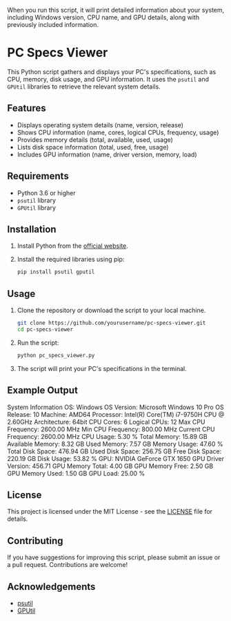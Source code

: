 When you run this script, it will print detailed information about your system, including Windows version, CPU name, and GPU details, along with previously included information.

# PC Specs Viewer

This Python script gathers and displays your PC's specifications, such as CPU, memory, disk usage, and GPU information. It uses the `psutil` and `GPUtil` libraries to retrieve the relevant system details.

## Features

- Displays operating system details (name, version, release)
- Shows CPU information (name, cores, logical CPUs, frequency, usage)
- Provides memory details (total, available, used, usage)
- Lists disk space information (total, used, free, usage)
- Includes GPU information (name, driver version, memory, load)

## Requirements

- Python 3.6 or higher
- `psutil` library
- `GPUtil` library

## Installation

1. Install Python from the [official website](https://www.python.org/).

2. Install the required libraries using pip:

    ```sh
    pip install psutil gputil
    ```

## Usage

1. Clone the repository or download the script to your local machine.

    ```sh
    git clone https://github.com/yourusername/pc-specs-viewer.git
    cd pc-specs-viewer
    ```

2. Run the script:

    ```sh
    python pc_specs_viewer.py
    ```

3. The script will print your PC's specifications in the terminal.

## Example Output

System Information
OS: Windows
OS Version: Microsoft Windows 10 Pro
OS Release: 10
Machine: AMD64
Processor: Intel(R) Core(TM) i7-9750H CPU @ 2.60GHz
Architecture: 64bit
CPU Cores: 6
Logical CPUs: 12
Max CPU Frequency: 2600.00 MHz
Min CPU Frequency: 800.00 MHz
Current CPU Frequency: 2600.00 MHz
CPU Usage: 5.30 %
Total Memory: 15.89 GB
Available Memory: 8.32 GB
Used Memory: 7.57 GB
Memory Usage: 47.60 %
Total Disk Space: 476.94 GB
Used Disk Space: 256.75 GB
Free Disk Space: 220.19 GB
Disk Usage: 53.82 %
GPU: NVIDIA GeForce GTX 1650
GPU Driver Version: 456.71
GPU Memory Total: 4.00 GB
GPU Memory Free: 2.50 GB
GPU Memory Used: 1.50 GB
GPU Load: 25.00 %



## License

This project is licensed under the MIT License - see the [LICENSE](LICENSE) file for details.

## Contributing

If you have suggestions for improving this script, please submit an issue or a pull request. Contributions are welcome!

## Acknowledgements

- [psutil](https://github.com/giampaolo/psutil)
- [GPUtil](https://github.com/anderskm/gputil)


